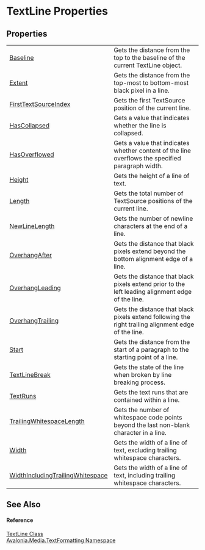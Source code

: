 # TextLine Properties




## Properties
<table>
<tr>
<td><a href="P_Avalonia_Media_TextFormatting_TextLine_Baseline">Baseline</a></td>
<td>Gets the distance from the top to the baseline of the current TextLine object.</td>
</tr>
<tr>
<td><a href="P_Avalonia_Media_TextFormatting_TextLine_Extent">Extent</a></td>
<td>Gets the distance from the top-most to bottom-most black pixel in a line.</td>
</tr>
<tr>
<td><a href="P_Avalonia_Media_TextFormatting_TextLine_FirstTextSourceIndex">FirstTextSourceIndex</a></td>
<td>Gets the first TextSource position of the current line.</td>
</tr>
<tr>
<td><a href="P_Avalonia_Media_TextFormatting_TextLine_HasCollapsed">HasCollapsed</a></td>
<td>Gets a value that indicates whether the line is collapsed.</td>
</tr>
<tr>
<td><a href="P_Avalonia_Media_TextFormatting_TextLine_HasOverflowed">HasOverflowed</a></td>
<td>Gets a value that indicates whether content of the line overflows the specified paragraph width.</td>
</tr>
<tr>
<td><a href="P_Avalonia_Media_TextFormatting_TextLine_Height">Height</a></td>
<td>Gets the height of a line of text.</td>
</tr>
<tr>
<td><a href="P_Avalonia_Media_TextFormatting_TextLine_Length">Length</a></td>
<td>Gets the total number of TextSource positions of the current line.</td>
</tr>
<tr>
<td><a href="P_Avalonia_Media_TextFormatting_TextLine_NewLineLength">NewLineLength</a></td>
<td>Gets the number of newline characters at the end of a line.</td>
</tr>
<tr>
<td><a href="P_Avalonia_Media_TextFormatting_TextLine_OverhangAfter">OverhangAfter</a></td>
<td>Gets the distance that black pixels extend beyond the bottom alignment edge of a line.</td>
</tr>
<tr>
<td><a href="P_Avalonia_Media_TextFormatting_TextLine_OverhangLeading">OverhangLeading</a></td>
<td>Gets the distance that black pixels extend prior to the left leading alignment edge of the line.</td>
</tr>
<tr>
<td><a href="P_Avalonia_Media_TextFormatting_TextLine_OverhangTrailing">OverhangTrailing</a></td>
<td>Gets the distance that black pixels extend following the right trailing alignment edge of the line.</td>
</tr>
<tr>
<td><a href="P_Avalonia_Media_TextFormatting_TextLine_Start">Start</a></td>
<td>Gets the distance from the start of a paragraph to the starting point of a line.</td>
</tr>
<tr>
<td><a href="P_Avalonia_Media_TextFormatting_TextLine_TextLineBreak">TextLineBreak</a></td>
<td>Gets the state of the line when broken by line breaking process.</td>
</tr>
<tr>
<td><a href="P_Avalonia_Media_TextFormatting_TextLine_TextRuns">TextRuns</a></td>
<td>Gets the text runs that are contained within a line.</td>
</tr>
<tr>
<td><a href="P_Avalonia_Media_TextFormatting_TextLine_TrailingWhitespaceLength">TrailingWhitespaceLength</a></td>
<td>Gets the number of whitespace code points beyond the last non-blank character in a line.</td>
</tr>
<tr>
<td><a href="P_Avalonia_Media_TextFormatting_TextLine_Width">Width</a></td>
<td>Gets the width of a line of text, excluding trailing whitespace characters.</td>
</tr>
<tr>
<td><a href="P_Avalonia_Media_TextFormatting_TextLine_WidthIncludingTrailingWhitespace">WidthIncludingTrailingWhitespace</a></td>
<td>Gets the width of a line of text, including trailing whitespace characters.</td>
</tr>
</table>

## See Also


#### Reference
<a href="T_Avalonia_Media_TextFormatting_TextLine">TextLine Class</a>  
<a href="N_Avalonia_Media_TextFormatting">Avalonia.Media.TextFormatting Namespace</a>  
